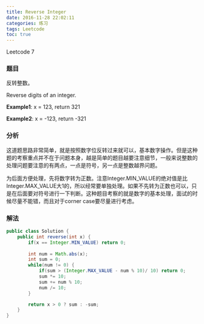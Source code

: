 ```yaml
---
title: Reverse Integer
date: 2016-11-28 22:02:11
categories: 练习
tags: Leetcode
toc: true
---
```


Leetcode 7

### 题目

反转整数。

Reverse digits of an integer.

__Example1__: x = 123, return 321

__Example2__: x = -123, return -321

### 分析

这道题思路非常简单，就是按照数字位反转过来就可以，基本数字操作。但是这种题的考察重点并不在于问题本身，越是简单的题目越要注意细节，一般来说整数的处理问题要注意的有两点，一点是符号，另一点是整数越界问题。

为后面方便处理，先将数字转为正数。注意Integer.MIN_VALUE的绝对值是比Integer.MAX_VALUE大1的，所以经常要单独处理。如果不先转为正数也可以，只是在后面要对符号进行一下判断。这种题目考察的就是数字的基本处理，面试的时候尽量不能错，而且对于corner case要尽量进行考虑。

### 解法

```java
public class Solution {
    public int reverse(int x) {
        if(x == Integer.MIN_VALUE) return 0;
        
        int num = Math.abs(x);
        int sum = 0;
        while(num != 0) {
            if(sum > (Integer.MAX_VALUE - num % 10)/ 10) return 0;
            sum *= 10;
            sum += num % 10;
            num /= 10;
        }

        return x > 0 ? sum : -sum;
    }
}
```